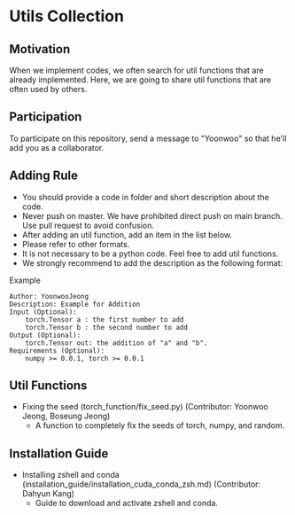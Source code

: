 # Utils Collection

## Motivation
When we implement codes, we often search for util functions that are already implemented. 
Here, we are going to share util functions that are often used by others.

## Participation
To participate on this repository, send a message to "Yoonwoo" so that he'll add you as a collaborator.

## Adding Rule
- You should provide a code in folder and short description about the code. 
- Never push on master. We have prohibited direct push on main branch. Use pull request to avoid confusion. 
- After adding an util function, add an item in the list below. 
- Please refer to other formats. 
- It is not necessary to be a python code. Feel free to add util functions. 
- We strongly recommend to add the description as the following format: 

Example 
```
Author: YoonwooJeong
Description: Example for Addition
Input (Optional): 
    torch.Tensor a : the first number to add
    torch.Tensor b : the second number to add
Output (Optional): 
    torch.Tensor out: the addition of "a" and "b". 
Requirements (Optional): 
    numpy >= 0.0.1, torch >= 0.0.1
```

## Util Functions
- Fixing the seed (torch_function/fix_seed.py) (Contributor: Yoonwoo Jeong, Boseung Jeong)
    - A function to completely fix the seeds of torch, numpy, and random.

## Installation Guide
- Installing zshell and conda (installation_guide/installation_cuda_conda_zsh.md) (Contributor: Dahyun Kang)
    - Guide to download and activate zshell and conda. 
